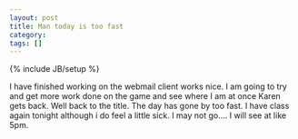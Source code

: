 ```yaml
---
layout: post
title: Man today is too fast
category: 
tags: []
---
```

{% include JB/setup %}

I have finished working on the webmail client works nice.  I am going to
try and get more work done on the game and see where I am at once Karen
gets back.  Well back to the title.  The day has gone by too fast.
I have class again tonight although i do feel a little sick. I may
not go.... I will see at like 5pm.

